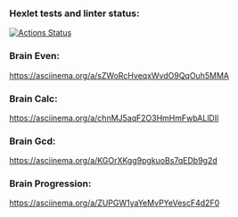 ### Hexlet tests and linter status:
[![Actions Status](https://github.com/popochok/frontend-project-44/actions/workflows/hexlet-check.yml/badge.svg)](https://github.com/popochok/frontend-project-44/actions)

### Brain Even:
https://asciinema.org/a/sZWoRcHveqxWvdO9QqOuh5MMA

### Brain Calc:
https://asciinema.org/a/chnMJ5aqF2O3HmHmFwbALlDIl

### Brain Gcd:
https://asciinema.org/a/KGOrXKgg9pgkuoBs7qEDb9g2d

### Brain Progression:
https://asciinema.org/a/ZUPGW1yaYeMvPYeVescF4d2F0